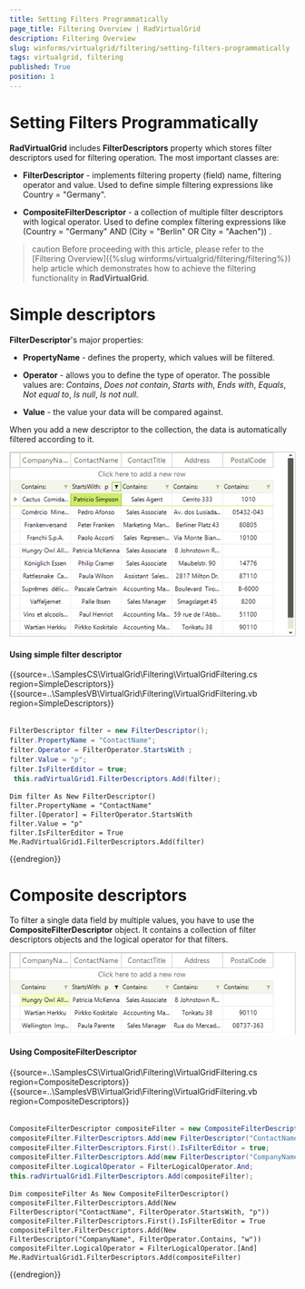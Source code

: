 ```yaml
---
title: Setting Filters Programmatically
page_title: Filtering Overview | RadVirtualGrid
description: Filtering Overview
slug: winforms/virtualgrid/filtering/setting-filters-programmatically
tags: virtualgrid, filtering
published: True
position: 1
---
```


# Setting Filters Programmatically
__RadVirtualGrid__  includes __FilterDescriptors__ property which stores filter descriptors used for filtering operation. The most important classes are:

* __FilterDescriptor__ - implements filtering property (field) name, filtering operator and value. Used to define simple filtering expressions like Country = "Germany".

* __CompositeFilterDescriptor__ - a collection of multiple filter descriptors with logical operator. Used to define complex filtering expressions like (Country = "Germany" AND (City = "Berlin" OR City = "Aachen")) .

>caution Before proceeding with this article, please refer to the [Filtering Overview]({%slug winforms/virtualgrid/filtering/filtering%}) help article which demonstrates how to achieve the filtering functionality in __RadVirtualGrid__.

# Simple descriptors

__FilterDescriptor__'s major properties:

* __PropertyName__ - defines the property, which values will be filtered.

* __Operator__ - allows you to define the type of operator. The possible values are: *Contains*, *Does not contain*, *Starts with*, *Ends with*, *Equals*, *Not equal to*, *Is null*, *Is not null*.

* __Value__ - the value your data will be compared against.

When you add a new descriptor to the collection, the data is automatically filtered according to it.

![virtualgrid-setting-filters-programmatically 001](images/setting-filters-programmatically001.png)

#### Using simple filter descriptor 

{{source=..\SamplesCS\VirtualGrid\Filtering\VirtualGridFiltering.cs region=SimpleDescriptors}} 
{{source=..\SamplesVB\VirtualGrid\Filtering\VirtualGridFiltering.vb region=SimpleDescriptors}}

````C#
            
FilterDescriptor filter = new FilterDescriptor();
filter.PropertyName = "ContactName";
filter.Operator = FilterOperator.StartsWith ;
filter.Value = "p";
filter.IsFilterEditor = true;
 this.radVirtualGrid1.FilterDescriptors.Add(filter);

````
````VB.NET
Dim filter As New FilterDescriptor()
filter.PropertyName = "ContactName"
filter.[Operator] = FilterOperator.StartsWith
filter.Value = "p"
filter.IsFilterEditor = True
Me.RadVirtualGrid1.FilterDescriptors.Add(filter)

```` 

{{endregion}}

# Composite descriptors

To filter a single data field by multiple values, you have to use the __CompositeFilterDescriptor__ object. It contains a collection of filter descriptors objects and the logical operator for that filters.


![virtualgrid-setting-filters-programmatically 002](images/setting-filters-programmatically002.png)

#### Using CompositeFilterDescriptor

{{source=..\SamplesCS\VirtualGrid\Filtering\VirtualGridFiltering.cs region=CompositeDescriptors}} 
{{source=..\SamplesVB\VirtualGrid\Filtering\VirtualGridFiltering.vb region=CompositeDescriptors}}

````C#
            
CompositeFilterDescriptor compositeFilter = new CompositeFilterDescriptor();
compositeFilter.FilterDescriptors.Add(new FilterDescriptor("ContactName", FilterOperator.StartsWith,"p"));
compositeFilter.FilterDescriptors.First().IsFilterEditor = true;
compositeFilter.FilterDescriptors.Add(new FilterDescriptor("CompanyName", FilterOperator.Contains, "w"));
compositeFilter.LogicalOperator = FilterLogicalOperator.And;
this.radVirtualGrid1.FilterDescriptors.Add(compositeFilter);

````
````VB.NET
Dim compositeFilter As New CompositeFilterDescriptor()
compositeFilter.FilterDescriptors.Add(New FilterDescriptor("ContactName", FilterOperator.StartsWith, "p"))
compositeFilter.FilterDescriptors.First().IsFilterEditor = True
compositeFilter.FilterDescriptors.Add(New FilterDescriptor("CompanyName", FilterOperator.Contains, "w"))
compositeFilter.LogicalOperator = FilterLogicalOperator.[And]
Me.RadVirtualGrid1.FilterDescriptors.Add(compositeFilter)

```` 

{{endregion}}
